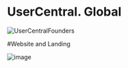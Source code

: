 # UserCentral. Global

![UserCentralFounders](https://user-images.githubusercontent.com/91697495/221450949-30323e94-de8a-4095-8b48-96e2b743de3a.png)

#Website and Landing

![image](https://user-images.githubusercontent.com/91697495/221451057-f2bf96e7-726a-421c-b6b0-776f1c74958b.png)
